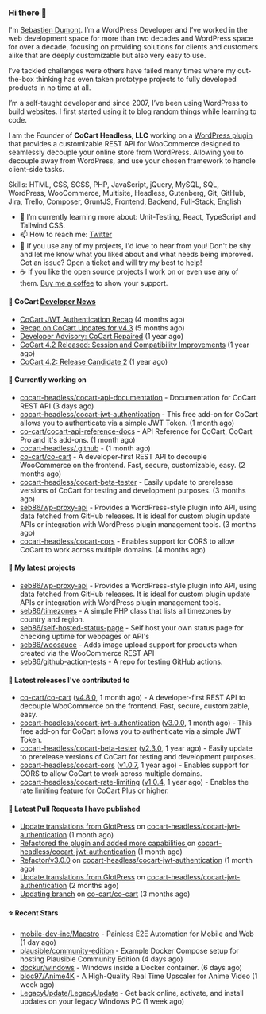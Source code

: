 ### Hi there 👋

I'm [Sebastien Dumont](https://sebastiendumont.com/). I’m a WordPress Developer and I’ve worked in the web development space for more than two decades and WordPress space for over a decade, focusing on providing solutions for clients and customers alike that are deeply customizable but also very easy to use.

I’ve tackled challenges were others have failed many times where my out-the-box thinking has even taken prototype projects to fully developed products in no time at all.

I’m a self-taught developer and since 2007, I’ve been using WordPress to build websites. I first started using it to blog random things while learning to code.

I am the Founder of **CoCart Headless, LLC** working on a [WordPress plugin](https://wordpress.org/plugins/cart-rest-api-for-woocommerce/) that provides a customizable REST API for WooCommerce designed to seamlessly decouple your online store from WordPress. Allowing you to decouple away from WordPress, and use your chosen framework to handle client-side tasks.

Skills: HTML, CSS, SCSS, PHP, JavaScript, jQuery, MySQL, SQL, WordPress, WooCommerce, Multisite, Headless, Gutenberg, Git, GitHub, Jira, Trello, Composer, GruntJS, Frontend, Backend, Full-Stack, English

* 🌱 I’m currently learning more about: Unit-Testing, React, TypeScript and Tailwind CSS.
* 📫 How to reach me: [Twitter](https://twitter.com/sebd86)
* 💬 If you use any of my projects, I'd love to hear from you! Don't be shy and let me know what you liked about and what needs being improved. Got an issue? Open a ticket and will try my best to help!
* ☕ If you like the open source projects I work on or even use any of them. [Buy me a coffee](https://www.buymeacoffee.com/sebastien) to show your support.

#### 🛒 CoCart [Developer News](https://cocart.dev)

- [CoCart JWT Authentication Recap](https://cocart.dev/cocart-jwt-authentication-recap/) (4 months ago)
- [Recap on CoCart Updates for v4.3](https://cocart.dev/recap-on-cocart-updates-for-v4-3/) (5 months ago)
- [Developer Advisory: CoCart Repaired](https://cocart.dev/developer-advisory-cocart-repaired/) (1 year ago)
- [CoCart 4.2 Released: Session and Compatibility Improvements](https://cocart.dev/cocart-4-2-released-session-and-compatibility-improvements/) (1 year ago)
- [CoCart 4.2: Release Candidate 2](https://cocart.dev/cocart-4-2-release-candidate-2/) (1 year ago)

#### 👷 Currently working on

- [cocart-headless/cocart-api-documentation](https://github.com/cocart-headless/cocart-api-documentation) - Documentation for CoCart REST API (3 days ago)
- [cocart-headless/cocart-jwt-authentication](https://github.com/cocart-headless/cocart-jwt-authentication) - This free add-on for CoCart allows you to authenticate via a simple JWT Token. (1 month ago)
- [co-cart/cocart-api-reference-docs](https://github.com/co-cart/cocart-api-reference-docs) - API Reference for CoCart, CoCart Pro and it&#39;s add-ons. (1 month ago)
- [cocart-headless/.github](https://github.com/cocart-headless/.github) -  (1 month ago)
- [co-cart/co-cart](https://github.com/co-cart/co-cart) - A developer-first REST API to decouple WooCommerce on the frontend. Fast, secure, customizable, easy. (2 months ago)
- [cocart-headless/cocart-beta-tester](https://github.com/cocart-headless/cocart-beta-tester) - Easily update to prerelease versions of CoCart for testing and development purposes. (3 months ago)
- [seb86/wp-proxy-api](https://github.com/seb86/wp-proxy-api) - Provides a WordPress-style plugin info API, using data fetched from GitHub releases. It is ideal for custom plugin update APIs or integration with WordPress plugin management tools. (3 months ago)
- [cocart-headless/cocart-cors](https://github.com/cocart-headless/cocart-cors) - Enables support for CORS to allow CoCart to work across multiple domains. (4 months ago)

#### 🌱 My latest projects

- [seb86/wp-proxy-api](https://github.com/seb86/wp-proxy-api) - Provides a WordPress-style plugin info API, using data fetched from GitHub releases. It is ideal for custom plugin update APIs or integration with WordPress plugin management tools.
- [seb86/timezones](https://github.com/seb86/timezones) - A simple PHP class that lists all timezones by country and region.
- [seb86/self-hosted-status-page](https://github.com/seb86/self-hosted-status-page) - Self host your own status page for checking uptime for webpages or API&#39;s
- [seb86/woosauce](https://github.com/seb86/woosauce) - Adds image upload support for products when created via the WooCommerce REST API
- [seb86/github-action-tests](https://github.com/seb86/github-action-tests) - A repo for testing GitHub actions.

#### 🔭 Latest releases I've contributed to

- [co-cart/co-cart](https://github.com/co-cart/co-cart) ([v4.8.0](https://github.com/co-cart/co-cart/releases/tag/v4.8.0), 1 month ago) - A developer-first REST API to decouple WooCommerce on the frontend. Fast, secure, customizable, easy.
- [cocart-headless/cocart-jwt-authentication](https://github.com/cocart-headless/cocart-jwt-authentication) ([v3.0.0](https://github.com/cocart-headless/cocart-jwt-authentication/releases/tag/v3.0.0), 1 month ago) - This free add-on for CoCart allows you to authenticate via a simple JWT Token.
- [cocart-headless/cocart-beta-tester](https://github.com/cocart-headless/cocart-beta-tester) ([v2.3.0](https://github.com/cocart-headless/cocart-beta-tester/releases/tag/v2.3.0), 1 year ago) - Easily update to prerelease versions of CoCart for testing and development purposes.
- [cocart-headless/cocart-cors](https://github.com/cocart-headless/cocart-cors) ([v1.0.7](https://github.com/cocart-headless/cocart-cors/releases/tag/v1.0.7), 1 year ago) - Enables support for CORS to allow CoCart to work across multiple domains.
- [cocart-headless/cocart-rate-limiting](https://github.com/cocart-headless/cocart-rate-limiting) ([v1.0.4](https://github.com/cocart-headless/cocart-rate-limiting/releases/tag/v1.0.4), 1 year ago) - Enables the rate limiting feature for CoCart Plus or higher.

#### 🔨 Latest Pull Requests I have published

- [Update translations from GlotPress](https://github.com/cocart-headless/cocart-jwt-authentication/pull/39) on [cocart-headless/cocart-jwt-authentication](https://github.com/cocart-headless/cocart-jwt-authentication) (1 month ago)
- [Refactored the plugin and added more capabilities ](https://github.com/cocart-headless/cocart-jwt-authentication/pull/38) on [cocart-headless/cocart-jwt-authentication](https://github.com/cocart-headless/cocart-jwt-authentication) (1 month ago)
- [Refactor/v3.0.0](https://github.com/cocart-headless/cocart-jwt-authentication/pull/37) on [cocart-headless/cocart-jwt-authentication](https://github.com/cocart-headless/cocart-jwt-authentication) (1 month ago)
- [Update translations from GlotPress](https://github.com/cocart-headless/cocart-jwt-authentication/pull/32) on [cocart-headless/cocart-jwt-authentication](https://github.com/cocart-headless/cocart-jwt-authentication) (2 months ago)
- [Updating branch](https://github.com/co-cart/co-cart/pull/526) on [co-cart/co-cart](https://github.com/co-cart/co-cart) (3 months ago)

#### ⭐ Recent Stars

- [mobile-dev-inc/Maestro](https://github.com/mobile-dev-inc/Maestro) - Painless E2E Automation for Mobile and Web (1 day ago)
- [plausible/community-edition](https://github.com/plausible/community-edition) - Example Docker Compose setup for hosting Plausible Community Edition (4 days ago)
- [dockur/windows](https://github.com/dockur/windows) - Windows inside a Docker container. (6 days ago)
- [bloc97/Anime4K](https://github.com/bloc97/Anime4K) - A High-Quality Real Time Upscaler for Anime Video (1 week ago)
- [LegacyUpdate/LegacyUpdate](https://github.com/LegacyUpdate/LegacyUpdate) - Get back online, activate, and install updates on your legacy Windows PC (1 week ago)
